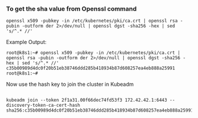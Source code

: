 ### To get the sha value from Openssl command

```
openssl x509 -pubkey -in /etc/kubernetes/pki/ca.crt | openssl rsa -pubin -outform der 2>/dev/null | openssl dgst -sha256 -hex | sed 's/^.* //'
```

Example Output:

```
root@k8s1:~# openssl x509 -pubkey -in /etc/kubernetes/pki/ca.crt | openssl rsa -pubin -outform der 2>/dev/null | openssl dgst -sha256 -hex | sed 's/^.* //'
c35b00989d4dc0f20b51eb38746ddd285b418934b87d608257ea4eb888a25991
root@k8s1:~# 

```
Now use the hash key to join the cluster in Kubeadm
```

kubeadm join --token 2f1a31.00f66dec74fd53f3 172.42.42.1:6443 --discovery-token-ca-cert-hash sha256:c35b00989d4dc0f20b51eb38746ddd285b418934b87d608257ea4eb888a25991

```
